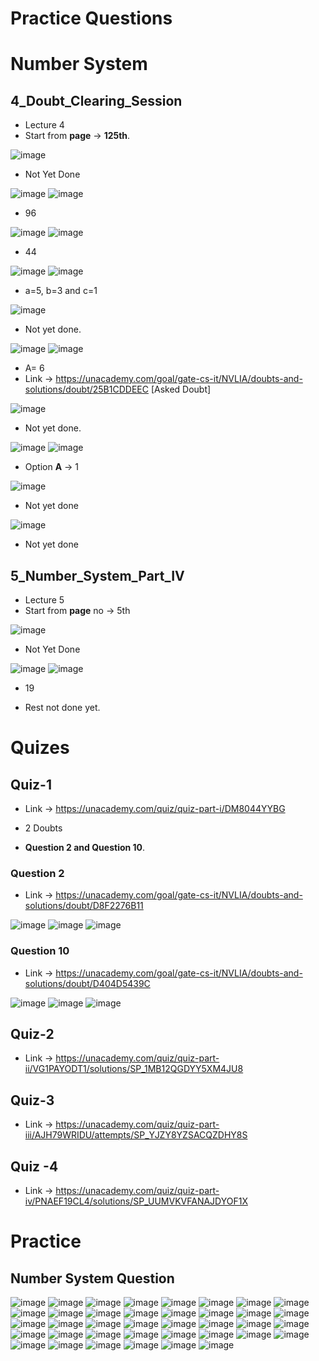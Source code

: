 # Practice Questions

# Number System

## **4_Doubt_Clearing_Session** 

* Lecture 4
* Start from **page** -> **125th**.

![image](https://github.com/arghanath007/Data-Structure-and-Algorithms/assets/54589605/8ffa215a-50bd-4692-a7a7-23f22d9d841c)

* Not Yet Done

![image](https://github.com/arghanath007/Data-Structure-and-Algorithms/assets/54589605/65aeba21-bcd4-4ce7-a27b-2a5099b1622c)
![image](https://github.com/arghanath007/Data-Structure-and-Algorithms/assets/54589605/73ad0f71-dbe7-4f0f-83b4-5a7ab0eea132)

* 96

![image](https://github.com/arghanath007/Data-Structure-and-Algorithms/assets/54589605/12e8c424-f82d-492d-95c3-775307ead2b2)
![image](https://github.com/arghanath007/Data-Structure-and-Algorithms/assets/54589605/402994b1-ba99-41d1-90af-f62ec6f01a17)

* 44

![image](https://github.com/arghanath007/Data-Structure-and-Algorithms/assets/54589605/73cc55b4-39b0-474a-b044-da867414dcb2)
![image](https://github.com/arghanath007/Data-Structure-and-Algorithms/assets/54589605/cc82f991-d5d5-43ea-af1e-b1ce65a2210b)

* a=5, b=3 and c=1

![image](https://github.com/arghanath007/Data-Structure-and-Algorithms/assets/54589605/c982b181-4907-4ac8-8e5b-c1e054ae0743)

* Not yet done.

![image](https://github.com/arghanath007/Data-Structure-and-Algorithms/assets/54589605/899bdc3f-4777-4a47-ba27-570f727fa764)
![image](https://github.com/arghanath007/Data-Structure-and-Algorithms/assets/54589605/2074362f-d8a5-4c1b-a567-034d8b90af61)

* A= 6 
* Link -> https://unacademy.com/goal/gate-cs-it/NVLIA/doubts-and-solutions/doubt/25B1CDDEEC [Asked Doubt]

![image](https://github.com/arghanath007/Data-Structure-and-Algorithms/assets/54589605/b9b812e5-89c2-43e5-8244-045151d0df05)

* Not yet done.

![image](https://github.com/arghanath007/Data-Structure-and-Algorithms/assets/54589605/cc020fe1-fcdd-42bf-b80c-c2dce43b97c9)
![image](https://github.com/arghanath007/Data-Structure-and-Algorithms/assets/54589605/56e59612-a15f-4c73-9383-32ca3b62525e)

* Option **A** -> 1

![image](https://github.com/arghanath007/Data-Structure-and-Algorithms/assets/54589605/f20f5292-44a3-4333-8e6f-f1bf98907e0c)

* Not yet done

![image](https://github.com/arghanath007/Data-Structure-and-Algorithms/assets/54589605/8bba1daa-f0ed-4edd-8050-33f1e82e5e8c)

* Not yet done

## **5_Number_System_Part_IV**

* Lecture 5
* Start from **page** no -> 5th


![image](https://github.com/arghanath007/Data-Structure-and-Algorithms/assets/54589605/80f0a7a5-b9c2-43d2-a06b-a267dd6676e9)

* Not Yet Done

![image](https://github.com/arghanath007/Data-Structure-and-Algorithms/assets/54589605/9dff2d1d-e889-4bdf-a7b6-3f52b4eb9c63)
![image](https://github.com/arghanath007/Data-Structure-and-Algorithms/assets/54589605/8880e054-b085-42b9-bec6-25b8a2d7743e)

* 19

* Rest not done yet.




# Quizes

## Quiz-1

* Link -> https://unacademy.com/quiz/quiz-part-i/DM8044YYBG

* 2 Doubts
* **Question 2 and Question 10**.

### Question 2

* Link -> https://unacademy.com/goal/gate-cs-it/NVLIA/doubts-and-solutions/doubt/D8F2276B11

![image](https://github.com/arghanath007/Data-Structure-and-Algorithms/assets/54589605/cec72e81-f77a-43d7-8a3d-c86aea3b4b58)
![image](https://github.com/arghanath007/Data-Structure-and-Algorithms/assets/54589605/fa680948-e553-42ae-af12-08a065dc687b)
![image](https://github.com/arghanath007/Data-Structure-and-Algorithms/assets/54589605/5fe2f3ff-a175-4466-9cbd-95b332805798)

### Question 10

* Link -> https://unacademy.com/goal/gate-cs-it/NVLIA/doubts-and-solutions/doubt/D404D5439C

![image](https://github.com/arghanath007/Data-Structure-and-Algorithms/assets/54589605/0474275b-b2f0-4608-a773-743a9d3094ca)
![image](https://github.com/arghanath007/Data-Structure-and-Algorithms/assets/54589605/22faff6c-7865-416c-9e68-4570f81cdedf)
![image](https://github.com/arghanath007/Data-Structure-and-Algorithms/assets/54589605/778fadf7-d40f-4b37-a43a-f60072ce86b2)

## Quiz-2

* Link -> https://unacademy.com/quiz/quiz-part-ii/VG1PAYODT1/solutions/SP_1MB12QGDYY5XM4JU8

## Quiz-3

* Link -> https://unacademy.com/quiz/quiz-part-iii/AJH79WRIDU/attempts/SP_YJZY8YZSACQZDHY8S

## Quiz -4

* Link -> https://unacademy.com/quiz/quiz-part-iv/PNAEF19CL4/solutions/SP_UUMVKVFANAJDYOF1X


# Practice

## Number System Question

![image](https://github.com/arghanath007/Data-Structure-and-Algorithms/assets/54589605/d16b3653-5650-4caf-8892-b49a27e85e54)
![image](https://github.com/arghanath007/Data-Structure-and-Algorithms/assets/54589605/ec0b2060-f419-49ba-8fc0-d176d2cb7a2f)
![image](https://github.com/arghanath007/Data-Structure-and-Algorithms/assets/54589605/6b51490c-2abb-4f55-a58f-1681e869e287)
![image](https://github.com/arghanath007/Data-Structure-and-Algorithms/assets/54589605/3fa631e8-b14d-42c6-a8d3-9cf3605f57fc)
![image](https://github.com/arghanath007/Data-Structure-and-Algorithms/assets/54589605/1f30a8da-3734-4cbd-8d3c-c4bb466429cf)
![image](https://github.com/arghanath007/Data-Structure-and-Algorithms/assets/54589605/f296d7d1-9520-4fbb-8630-d019de482684)
![image](https://github.com/arghanath007/Data-Structure-and-Algorithms/assets/54589605/169c93b4-ddad-46b9-b89b-ae7af30cc57b)
![image](https://github.com/arghanath007/Data-Structure-and-Algorithms/assets/54589605/7314c2e1-f179-42d7-9123-f641a90d2fa2)
![image](https://github.com/arghanath007/Data-Structure-and-Algorithms/assets/54589605/5bdc37b9-d2b0-4d09-9623-ec9d9657def8)
![image](https://github.com/arghanath007/Data-Structure-and-Algorithms/assets/54589605/a6e88e38-bbfd-4bc7-91d1-a89e4b76ea1f)
![image](https://github.com/arghanath007/Data-Structure-and-Algorithms/assets/54589605/a67d3da5-2862-4716-9b30-8c743963c93a)
![image](https://github.com/arghanath007/Data-Structure-and-Algorithms/assets/54589605/ebe6c2ab-494a-4519-85c3-0bbcd87ed70c)
![image](https://github.com/arghanath007/Data-Structure-and-Algorithms/assets/54589605/c6903484-3941-4094-aa84-a0719869f7d8)
![image](https://github.com/arghanath007/Data-Structure-and-Algorithms/assets/54589605/553d128b-75bf-48a1-bd57-cea58cedb7dc)
![image](https://github.com/arghanath007/Data-Structure-and-Algorithms/assets/54589605/44cc3e61-968d-472a-aba0-fccb91bb3fc6)
![image](https://github.com/arghanath007/Data-Structure-and-Algorithms/assets/54589605/467ff051-f55e-44db-a6a0-1f09a47286c3)
![image](https://github.com/arghanath007/Data-Structure-and-Algorithms/assets/54589605/689d24ac-f375-4471-bef8-9e50a1cab12d)
![image](https://github.com/arghanath007/Data-Structure-and-Algorithms/assets/54589605/8c444d78-65a3-4313-abfd-50ca99ab43d5)
![image](https://github.com/arghanath007/Data-Structure-and-Algorithms/assets/54589605/948e3589-8032-4114-bdec-dcf0cf489492)
![image](https://github.com/arghanath007/Data-Structure-and-Algorithms/assets/54589605/c16fc634-5da7-443c-92a0-7dec99a4495a)
![image](https://github.com/arghanath007/Data-Structure-and-Algorithms/assets/54589605/7f98a8cb-905b-49db-a396-432ad1e7e37f)
![image](https://github.com/arghanath007/Data-Structure-and-Algorithms/assets/54589605/153d45ea-0b70-476b-b05c-f92fba206e98)
![image](https://github.com/arghanath007/Data-Structure-and-Algorithms/assets/54589605/53cd1e19-c6d5-4298-9dcf-15e4827aee38)
![image](https://github.com/arghanath007/Data-Structure-and-Algorithms/assets/54589605/69a385da-7e03-4647-acf3-028eed6106af)
![image](https://github.com/arghanath007/Data-Structure-and-Algorithms/assets/54589605/9c09103e-5ded-4cd0-8e0f-a4cea5a1cb72)
![image](https://github.com/arghanath007/Data-Structure-and-Algorithms/assets/54589605/3e8c2931-4054-4e13-99a4-a74c939f4c64)
![image](https://github.com/arghanath007/Data-Structure-and-Algorithms/assets/54589605/9eda63d1-c54e-4e30-9e38-ba120b6e6774)
![image](https://github.com/arghanath007/Data-Structure-and-Algorithms/assets/54589605/41b0de54-037c-4641-acdc-9a9e48a29ea4)
![image](https://github.com/arghanath007/Data-Structure-and-Algorithms/assets/54589605/d78f63ab-5822-40c3-87d0-bc5df8e7bb9f)
![image](https://github.com/arghanath007/Data-Structure-and-Algorithms/assets/54589605/3b15dd5f-68cb-4e31-847c-f512397e705c)
![image](https://github.com/arghanath007/Data-Structure-and-Algorithms/assets/54589605/90c9a625-6bba-441b-b6a3-f93f10a58caf)
![image](https://github.com/arghanath007/Data-Structure-and-Algorithms/assets/54589605/7618b7fa-b9f3-498a-9085-ae494b4acb42)
![image](https://github.com/arghanath007/Data-Structure-and-Algorithms/assets/54589605/ca5c7641-7253-4426-b0b9-734b36a3b67b)
![image](https://github.com/arghanath007/Data-Structure-and-Algorithms/assets/54589605/9d527982-6cf0-4046-afc7-4e4398a08533)
![image](https://github.com/arghanath007/Data-Structure-and-Algorithms/assets/54589605/f9e0e2e9-0b93-4c03-b3f0-25f4d2c11351)
![image](https://github.com/arghanath007/Data-Structure-and-Algorithms/assets/54589605/0af5e006-43d6-45d8-b2ed-8e52d82bcd59)
![image](https://github.com/arghanath007/Data-Structure-and-Algorithms/assets/54589605/e6e9d5a9-8090-4cf7-8409-a46cba9663b0)
![image](https://github.com/arghanath007/Data-Structure-and-Algorithms/assets/54589605/b7c32b05-4074-4c2a-a691-206de5d365a6)

















